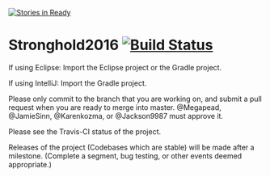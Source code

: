 [![Stories in Ready](https://badge.waffle.io/FRC1360/Stronghold2016.png?label=ready&title=Ready)](https://waffle.io/FRC1360/Stronghold2016)
# Stronghold2016 [![Build Status](https://travis-ci.org/FRC1360/Stronghold2016.svg)](https://travis-ci.org/FRC1360/Stronghold2016)

If using Eclipse: Import the Eclipse project or the Gradle project.

If using IntelliJ: Import the Gradle project.

Please only commit to the branch that you are working on, and submit a pull request when you are ready to merge into master. 
@Megapead, @JamieSinn, @Karenkozma, or @Jackson9987 must approve it.

Please see the Travis-CI status of the project.

Releases of the project (Codebases which are stable) will be made after a milestone. (Complete a segment, bug testing, or other events deemed appropriate.)